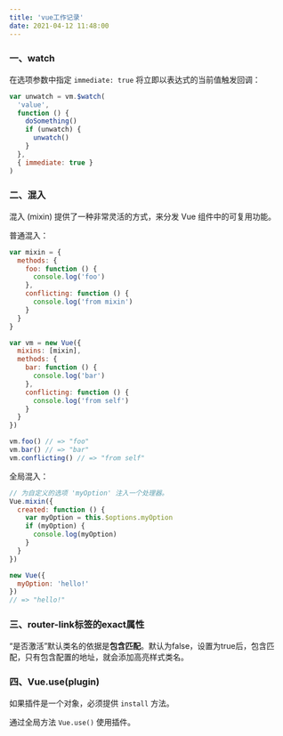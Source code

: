 ```yaml
---
title: 'vue工作记录'
date: 2021-04-12 11:48:00
---   
```

### 一、watch

在选项参数中指定 `immediate: true` 将立即以表达式的当前值触发回调：

```javascript
var unwatch = vm.$watch(
  'value',
  function () {
    doSomething()
    if (unwatch) {
      unwatch()
    }
  },
  { immediate: true }
)
```

### 二、混入

混入 (mixin) 提供了一种非常灵活的方式，来分发 Vue 组件中的可复用功能。

普通混入：

```javascript
var mixin = {
  methods: {
    foo: function () {
      console.log('foo')
    },
    conflicting: function () {
      console.log('from mixin')
    }
  }
}

var vm = new Vue({
  mixins: [mixin],
  methods: {
    bar: function () {
      console.log('bar')
    },
    conflicting: function () {
      console.log('from self')
    }
  }
})

vm.foo() // => "foo"
vm.bar() // => "bar"
vm.conflicting() // => "from self"
```

全局混入：

```javascript
// 为自定义的选项 'myOption' 注入一个处理器。
Vue.mixin({
  created: function () {
    var myOption = this.$options.myOption
    if (myOption) {
      console.log(myOption)
    }
  }
})

new Vue({
  myOption: 'hello!'
})
// => "hello!"
```

### 三、router-link标签的exact属性

&ldquo;是否激活&rdquo;默认类名的依据是**包含匹配**。默认为false，设置为true后，包含匹配，只有包含配置的地址，就会添加高亮样式类名。

### 四、Vue.use(plugin)

如果插件是一个对象，必须提供 `install` 方法。

通过全局方法 `Vue.use()` 使用插件。